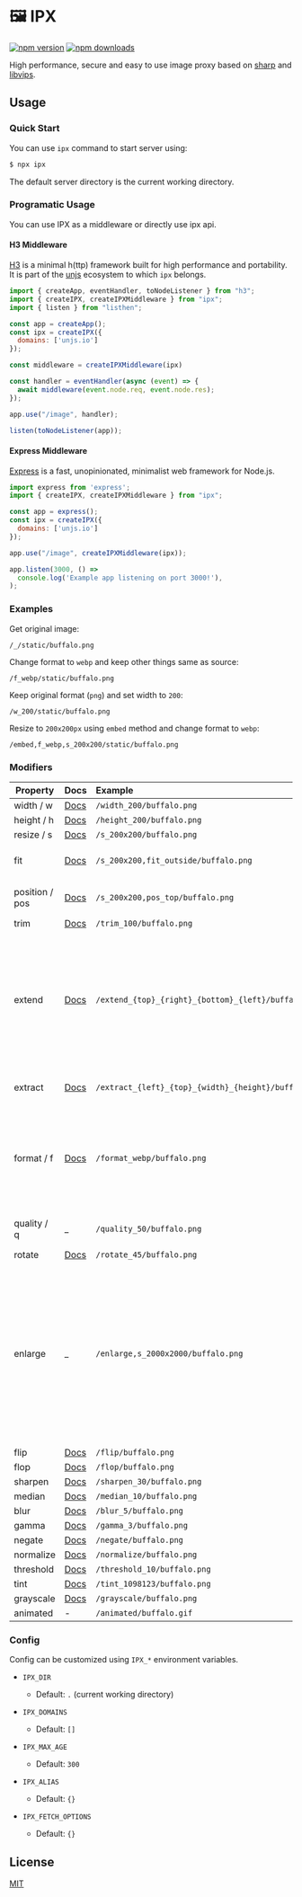 # 🖼️ IPX

[![npm version][npm-version-src]][npm-version-href]
[![npm downloads][npm-downloads-src]][npm-downloads-href]

High performance, secure and easy to use image proxy based on [sharp](https://github.com/lovell/sharp) and [libvips](https://github.com/libvips/libvips).

## Usage

### Quick Start

You can use `ipx` command to start server using:

```bash
$ npx ipx
```

The default server directory is the current working directory.

### Programatic Usage

You can use IPX as a middleware or directly use ipx api.

#### H3 Middleware
[H3](https://github.com/unjs/h3) is a minimal h(ttp) framework built for high performance and portability. It is part of the [unjs](http://unjs.io) ecosystem to which `ipx` belongs.

```js
import { createApp, eventHandler, toNodeListener } from "h3";
import { createIPX, createIPXMiddleware } from "ipx";
import { listen } from "listhen";

const app = createApp();
const ipx = createIPX({
  domains: ['unjs.io']
});

const middleware = createIPXMiddleware(ipx)

const handler = eventHandler(async (event) => {
  await middleware(event.node.req, event.node.res);
});

app.use("/image", handler);

listen(toNodeListener(app));
```

#### Express Middleware
[Express](https://expressjs.com) is a fast, unopinionated, minimalist web framework for Node.js.

```js
import express from 'express';
import { createIPX, createIPXMiddleware } from "ipx";

const app = express();
const ipx = createIPX({
  domains: ['unjs.io']
});

app.use("/image", createIPXMiddleware(ipx));

app.listen(3000, () =>
  console.log('Example app listening on port 3000!'),
);
```

### Examples

Get original image:

`/_/static/buffalo.png`

Change format to `webp` and keep other things same as source:

`/f_webp/static/buffalo.png`

Keep original format (`png`) and set width to `200`:

`/w_200/static/buffalo.png`

Resize to `200x200px` using `embed` method and change format to `webp`:

`/embed,f_webp,s_200x200/static/buffalo.png`

### Modifiers

| Property       | Docs                                                            | Example                                              | Comments                                                                                                                                                          |
| -------------- | :-------------------------------------------------------------- | :--------------------------------------------------- | :---------------------------------------------------------------------------------------------------------------------------------------------------------------- |
| width / w      | [Docs](https://sharp.pixelplumbing.com/api-resize#resize)       | `/width_200/buffalo.png`                             |
| height / h     | [Docs](https://sharp.pixelplumbing.com/api-resize#resize)       | `/height_200/buffalo.png`                            |
| resize / s     | [Docs](https://sharp.pixelplumbing.com/api-resize#resize)       | `/s_200x200/buffalo.png`                             |
| fit            | [Docs](https://sharp.pixelplumbing.com/api-resize#resize)       | `/s_200x200,fit_outside/buffalo.png`                 | Sets `fit` option for `resize`.                                                                                                                                   |
| position / pos | [Docs](https://sharp.pixelplumbing.com/api-resize#resize)       | `/s_200x200,pos_top/buffalo.png`                     | Sets `position` option for `resize`.                                                                                                                              |
| trim           | [Docs](https://sharp.pixelplumbing.com/api-resize#trim)         | `/trim_100/buffalo.png`                              |
| extend         | [Docs](https://sharp.pixelplumbing.com/api-resize#extend)       | `/extend_{top}_{right}_{bottom}_{left}/buffalo.png`  | Extend / pad / extrude one or more edges of the image with either the provided background colour or pixels derived from the image.                                |
| extract        | [Docs](https://sharp.pixelplumbing.com/api-resize#extract)      | `/extract_{left}_{top}_{width}_{height}/buffalo.png` | Extract/crop a region of the image.                                                                                                                               |
| format / f     | [Docs](https://sharp.pixelplumbing.com/api-output#toformat)     | `/format_webp/buffalo.png`                           | Supported format: `jpg`, `jpeg`, `png`, `webp`, `avif`, `gif`, `heif`, `tiff` and `auto` (experimental only with middleware)                                      |
| quality / q    | \_                                                              | `/quality_50/buffalo.png`                            | Accepted values: 0 to 100                                                                                                                                         |
| rotate         | [Docs](https://sharp.pixelplumbing.com/api-operation#rotate)    | `/rotate_45/buffalo.png`                             |
| enlarge        | \_                                                              | `/enlarge,s_2000x2000/buffalo.png`                   | Allow the image to be upscaled. By default the returned image will never be larger than the source in any dimension, while preserving the requested aspect ratio. |
| flip           | [Docs](https://sharp.pixelplumbing.com/api-operation#flip)      | `/flip/buffalo.png`                                  |
| flop           | [Docs](https://sharp.pixelplumbing.com/api-operation#flop)      | `/flop/buffalo.png`                                  |
| sharpen        | [Docs](https://sharp.pixelplumbing.com/api-operation#sharpen)   | `/sharpen_30/buffalo.png`                            |
| median         | [Docs](https://sharp.pixelplumbing.com/api-operation#median)    | `/median_10/buffalo.png`                             |
| blur           | [Docs](https://sharp.pixelplumbing.com/api-operation#blur)      | `/blur_5/buffalo.png`                                |
| gamma          | [Docs](https://sharp.pixelplumbing.com/api-operation#gamma)     | `/gamma_3/buffalo.png`                               |
| negate         | [Docs](https://sharp.pixelplumbing.com/api-operation#negate)    | `/negate/buffalo.png`                                |
| normalize      | [Docs](https://sharp.pixelplumbing.com/api-operation#normalize) | `/normalize/buffalo.png`                             |
| threshold      | [Docs](https://sharp.pixelplumbing.com/api-operation#threshold) | `/threshold_10/buffalo.png`                          |
| tint           | [Docs](https://sharp.pixelplumbing.com/api-colour#tint)         | `/tint_1098123/buffalo.png`                          |
| grayscale      | [Docs](https://sharp.pixelplumbing.com/api-colour#grayscale)    | `/grayscale/buffalo.png`                             |
| animated       | -                                                               | `/animated/buffalo.gif`                              | Experimental                                                                                                                                                      |

### Config

Config can be customized using `IPX_*` environment variables.

- `IPX_DIR`

  - Default: `.` (current working directory)

- `IPX_DOMAINS`

  - Default: `[]`

- `IPX_MAX_AGE`

  - Default: `300`

- `IPX_ALIAS`

  - Default: `{}`

- `IPX_FETCH_OPTIONS`

  - Default: `{}`

## License

[MIT](./LICENSE)

<!-- Badges -->

[npm-version-src]: https://img.shields.io/npm/v/ipx?style=flat&colorA=18181B&colorB=F0DB4F
[npm-version-href]: https://npmjs.com/package/ipx
[npm-downloads-src]: https://img.shields.io/npm/dm/ipx?style=flat&colorA=18181B&colorB=F0DB4F
[npm-downloads-href]: https://npmjs.com/package/ipx
[github-actions-src]: https://img.shields.io/github/workflow/status/unjs/ipx/ci/main?style=flat&colorA=18181B&colorB=F0DB4F
[github-actions-href]: https://github.com/unjs/ipx/actions?query=workflow%3Aci
[codecov-src]: https://img.shields.io/codecov/c/gh/unjs/ipx/main?style=flat&colorA=18181B&colorB=F0DB4F
[codecov-href]: https://codecov.io/gh/unjs/ipx
[bundle-src]: https://img.shields.io/bundlephobia/minzip/ipx?style=flat&colorA=18181B&colorB=F0DB4F
[bundle-href]: https://bundlephobia.com/result?p=ipx
[license-src]: https://img.shields.io/github/license/unjs/ipx.svg?style=flat&colorA=18181B&colorB=F0DB4F
[license-href]: https://github.com/unjs/ipx/blob/main/LICENSE
